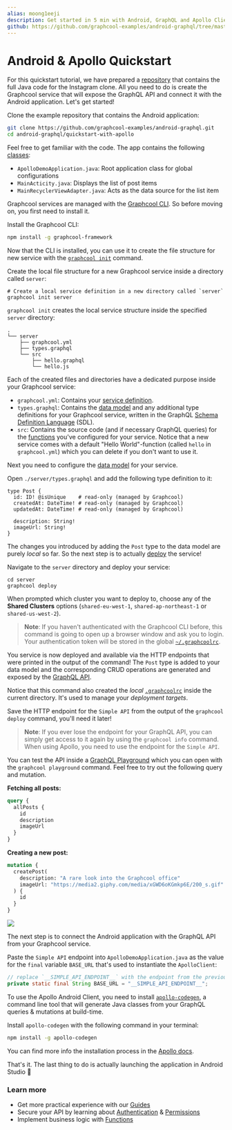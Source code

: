 ```yaml
---
alias: moong1eeji
description: Get started in 5 min with Android, GraphQL and Apollo Client by building a simple Instagram clone.
github: https://github.com/graphcool-examples/android-graphql/tree/master/quickstart-with-apollo/ApolloDemo
---
```


# Android & Apollo Quickstart

For this quickstart tutorial, we have prepared a [repository](https://github.com/graphcool-examples/android-graphql/tree/master/quickstart-with-apollo) that contains the full Java code for the Instagram clone. All you need to do is create the Graphcool service that will expose the GraphQL API and connect it with the Android application. Let's get started! 

<Instruction>

Clone the example repository that contains the Android application:

```sh
git clone https://github.com/graphcool-examples/android-graphql.git
cd android-graphql/quickstart-with-apollo
```

</Instruction>

Feel free to get familiar with the code. The app contains the following [classes](https://github.com/graphcool-examples/android-graphql/tree/master/quickstart-with-apollo/ApolloDemo/app/src/main/java/com/example/nburk/apollodemo):

- `ApolloDemoApplication.java`: Root application class for global configurations
- `MainActicity.java`: Displays the list of post items
- `MainRecyclerViewAdapter.java`: Acts as the data source for the list item

Graphcool services are managed with the [Graphcool CLI](!alias-zboghez5go). So before moving on, you first need to install it.

<Instruction>

Install the Graphcool CLI:

```sh
npm install -g graphcool-framework
```

</Instruction>

Now that the CLI is installed, you can use it to create the file structure for new service with the [`graphcool init`](!alias-zboghez5go#graphcool-init) command.

<Instruction>

Create the local file structure for a new Graphcool service inside a directory called `server`:

```sh(path="")
# Create a local service definition in a new directory called `server`
graphcool init server
```

</Instruction>

`graphcool init` creates the local service structure inside the specified `server` directory:

```(nocopy)
.
└── server
    ├── graphcool.yml
    ├── types.graphql
    └── src
        ├── hello.graphql
        └── hello.js
```

Each of the created files and directories have a dedicated purpose inside your Graphcool service:

- `graphcool.yml`: Contains your [service definition](!alias-opheidaix3).
- `types.graphql`: Contains the [data model](!alias-eiroozae8u) and any additional type definitions for your Graphcool service, written in the GraphQL [Schema Definition Language](https://medium.com/@graphcool/graphql-sdl-schema-definition-language-6755bcb9ce51) (SDL).
- `src`: Contains the source code (and if necessary GraphQL queries) for the [functions](!alias-aiw4aimie9) you've configured for your service. Notice that a new service comes with a default "Hello World"-function (called `hello` in `graphcool.yml`) which you can delete if you don't want to use it.

Next you need to configure the [data model](!alias-eiroozae8u) for your service.

<Instruction>

Open `./server/types.graphql` and add the following type definition to it:

```graphql(path="")
type Post {
  id: ID! @isUnique    # read-only (managed by Graphcool)
  createdAt: DateTime! # read-only (managed by Graphcool)
  updatedAt: DateTime! # read-only (managed by Graphcool)

  description: String!
  imageUrl: String!
}
```

</Instruction>

The changes you introduced by adding the `Post` type to the data model are purely _local_ so far. So the next step is to actually [deploy](!alias-aiteerae6l#graphcool-deploy) the service!

<Instruction>

Navigate to the `server` directory and deploy your service:

```sh(path="")
cd server
graphcool deploy
```

When prompted which cluster you want to deploy to, choose any of the **Shared Clusters** options (`shared-eu-west-1`, `shared-ap-northeast-1` or `shared-us-west-2`).

</Instruction>

> **Note**: If you haven't authenticated with the Graphcool CLI before, this command is going to open up a browser window and ask you to login. Your authentication token will be stored in the global [`~/.graphcoolrc`](!alias-zoug8seen4).

You service is now deployed and available via the HTTP endpoints that were printed in the output of the command! The `Post` type is added to your data model and the corresponding CRUD operations are generated and exposed by the [GraphQL API](!alias-abogasd0go).

Notice that this command also created the _local_ [`.graphcoolrc`](!alias-zoug8seen4) inside the current directory. It's used to manage your _deployment targets_.

<Instruction>

Save the HTTP endpoint for the `Simple API` from the output of the `graphcool deploy` command, you'll need it later!

</Instruction>

> **Note**: If you ever lose the endpoint for your GraphQL API, you can simply get access to it again by using the `graphcool info` command. When using Apollo, you need to use the endpoint for the `Simple API`.

You can test the API inside a [GraphQL Playground](https://github.com/graphcool/graphql-playground) which you can open with the `graphcool playground` command. Feel free to try out the following query and mutation.

**Fetching all posts:**

```graphql
query {
  allPosts {
    id
    description
    imageUrl
  }
}
```

**Creating a new post:**

```graphql
mutation {
  createPost(
    description: "A rare look into the Graphcool office"
    imageUrl: "https://media2.giphy.com/media/xGWD6oKGmkp6E/200_s.gif"
  ) {
    id
  }
}
```

![](https://imgur.com/w95UEi9.gif)

The next step is to connect the Android application with the GraphQL API from your Graphcool service.

<Instruction>

Paste the `Simple API` endpoint into `ApolloDemoApplication.java` as the value for the `final` variable `BASE_URL` that's used to instantiate the `ApolloClient`:

```java
// replace `__SIMPLE_API_ENDPOINT__` with the endpoint from the previous step
private static final String BASE_URL = "__SIMPLE_API_ENDPOINT__";
```

</Instruction>

To use the Apollo Android Client, you need to install [`apollo-codegen`](https://github.com/apollographql/apollo-codegen), a command line tool that will generate Java classes from your GraphQL queries & mutations at build-time.

<Instruction>

Install `apollo-codegen` with the following command in your terminal:

```sh
npm install -g apollo-codegen
```

</Instruction>

You can find more info the installation process in the [Apollo docs](http://dev.apollodata.com/android/installation.html).

That's it. The last thing to do is actually launching the application in Android Studio 🚀


### Learn more

* Get more practical experience with our [Guides](https://graph.cool/docs/tutorials)
* Secure your API by learning about [Authentication](!alias-bee4oodood) & [Permissions](!alias-iegoo0heez)
* Implement business logic with [Functions](!alias-aiw4aimie9)
